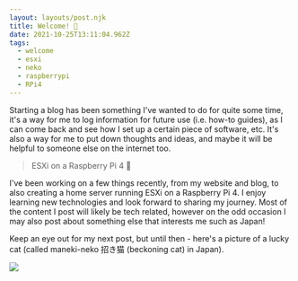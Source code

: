 ```yaml
---
layout: layouts/post.njk
title: Welcome! 🙌
date: 2021-10-25T13:11:04.962Z
tags:
  - welcome
  - esxi
  - neko
  - raspberrypi
  - RPi4
---
```

Starting a blog has been something I've wanted to do for quite some time, it's a way for me to log information for future use (i.e. how-to guides), as I can come back and see how I set up a certain piece of software, etc. It's also a way for me to put down thoughts and ideas, and maybe it will be helpful to someone else on the internet too. 

> ESXi on a Raspberry Pi 4 🤯

I've been working on a few things recently, from my website and blog, to also creating a home server running ESXi on a Raspberry Pi 4. I enjoy learning new technologies and look forward to sharing my journey. Most of the content I post will likely be tech related, however on the odd occasion I may also post about something else that interests me such as Japan! 

Keep an eye out for my next post, but until then - here's a picture of a lucky cat (called maneki-neko 招き猫 (beckoning cat) in Japan).



![](/images/pexels-momo-2256259.jpg)